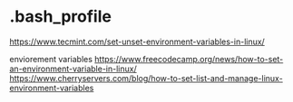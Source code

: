 # .bash_profile
https://www.tecmint.com/set-unset-environment-variables-in-linux/

enviorement variables
https://www.freecodecamp.org/news/how-to-set-an-environment-variable-in-linux/
https://www.cherryservers.com/blog/how-to-set-list-and-manage-linux-environment-variables
